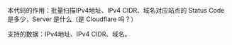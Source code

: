 本代码的作用：批量扫描IPv4地址、IPv4 CIDR、域名对应站点的 Status Code 是多少，Server 是什么（是 Cloudflare 吗？）

支持的数据：IPv4地址、IPv4 CIDR、域名。